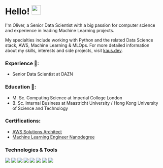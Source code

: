 <!--
**oliverkaus/oliverkaus** is a ✨ _special_ ✨ repository because its `README.md` (this file) appears on your GitHub profile.

Here are some ideas to get you started:

- 🔭 I’m currently working on ...
- 🌱 I’m currently learning ...
- 👯 I’m looking to collaborate on ...
- 🤔 I’m looking for help with ...
- 💬 Ask me about ...
- 📫 How to reach me: ...
- 😄 Pronouns: ...
- ⚡ Fun fact: ...
-->

# Hello! <img src="https://raw.githubusercontent.com/MartinHeinz/MartinHeinz/master/wave.gif" width="30px">

I'm Oliver, a Senior Data Scientist with a big passion for computer science and experience in leading Machine Learning projects.

My specialties include working with Python and the related Data Science stack, AWS, Machine Learning & MLOps. For more detailed information about my skills, interests and side projects, visit [kaus.dev](https//kaus.dev).

### Experience 🔭:
* Senior Data Scientist at DAZN

### Education 🌱:
* M. Sc. Computing Science at Imperial College London
* B. Sc. Internal Business at Maastricht University / Hong Kong University of Science and Technology

### Certifications:
* [AWS Solutions Architect](https://www.youracclaim.com/badges/ca607c4a-b5c8-4709-80f4-9f5edd51dafe)
* [Machine Learning Engineer Nanodegree](https://confirm.udacity.com/56YCCVZ9)

### Technologies & Tools
![](https://img.shields.io/badge/<Code>-<Python>-informational?style=flat&logo=<LOGO_NAME>&logoColor=white&color=2bbc8a)
![](https://img.shields.io/badge/<Code>-<C++>-informational?style=flat&logo=<LOGO_NAME>&logoColor=white&color=2bbc8a)
![](https://img.shields.io/badge/<Library>-<OpenCV>-informational?style=flat&logo=<LOGO_NAME>&logoColor=white&color=2bbc8a)
![](https://img.shields.io/badge/<Library>-<matplotlib>-informational?style=flat&logo=<LOGO_NAME>&logoColor=white&color=2bbc8a)
![](https://img.shields.io/badge/<OS>-<Linux>-informational?style=flat&logo=<LOGO_NAME>&logoColor=white&color=2bbc8a)
![](https://img.shields.io/badge/<Library>-<scikit-learn>-informational?style=flat&logo=<LOGO_NAME>&logoColor=white&color=2bbc8a)
![](https://img.shields.io/badge/<Library>-<Pandas>-informational?style=flat&logo=<LOGO_NAME>&logoColor=white&color=2bbc8a)
![](https://img.shields.io/badge/<Library>-<SQL>-informational?style=flat&logo=<LOGO_NAME>&logoColor=white&color=2bbc8a)


